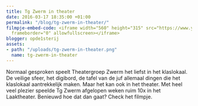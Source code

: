 ```yaml
---
title: Tg Zwerm in theater
date: 2016-03-17 18:35:00 +01:00
permalink: "/blog/tg-zwerm-in-theater/"
filmpje-embed-code: <iframe width="560" height="315" src="https://www.youtube.com/embed/2ZrDHSRxZkk?list=PLsvf04q2JM9-oG8DG6AVSMYMdxNgDq8Iz"
  frameborder="0" allowfullscreen></iframe>
blogger: opde1sterij
assets:
- path: "/uploads/tg-zwerm-in-theater.png"
  name: tg-zwerm-in-theater
---
```


Normaal gesproken speelt Theatergroep Zwerm het liefst in het klaslokaal. De veilige sfeer, het digibord, de tafel van de juf allemaal dingen die het klaslokaal aantrekkelijk maken. Maar het kan ook in het theater. Met heel veel plezier speelde Tg Zwerm afgelopen weken ruim 10x in het Laaktheater. Benieuwd hoe dat dan gaat? Check het filmpje.
